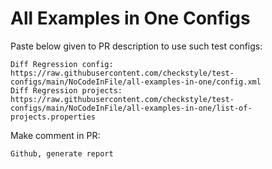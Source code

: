 # All Examples in One Configs
Paste below given to PR description to use such test configs:
```
Diff Regression config: https://raw.githubusercontent.com/checkstyle/test-configs/main/NoCodeInFile/all-examples-in-one/config.xml
Diff Regression projects: https://raw.githubusercontent.com/checkstyle/test-configs/main/NoCodeInFile/all-examples-in-one/list-of-projects.properties
```
Make comment in PR:
```
Github, generate report
```
